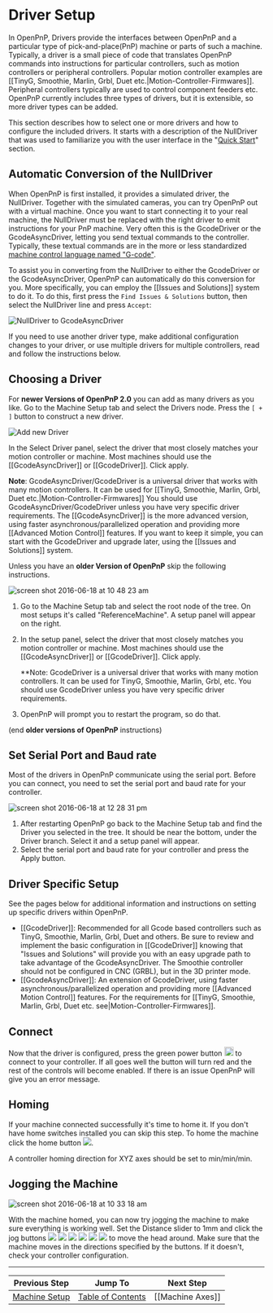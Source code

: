 # Driver Setup

In OpenPnP, Drivers provide the interfaces between OpenPnP and a particular type of pick-and-place(PnP) machine or parts of such a machine. Typically, a driver is a small piece of code that translates OpenPnP commands into instructions for particular controllers, such as motion controllers or peripheral controllers. Popular motion controller examples are [[TinyG, Smoothie, Marlin, Grbl, Duet etc.|Motion-Controller-Firmwares]]. Peripheral controllers typically are used to control component feeders etc. OpenPnP currently includes three types of drivers, but it is extensible, so more driver types can be added.  

This section describes how to select one or more drivers and how to configure the included drivers. It starts with a description of the NullDriver that was used to familiarize you with the user interface in the "[Quick Start](https://github.com/openpnp/openpnp/wiki/Quick-Start)" section.  

## Automatic Conversion of the NullDriver

When OpenPnP is first installed, it provides a simulated driver, the NullDriver. Together with the simulated cameras, you can try OpenPnP out with a virtual machine. Once you want to start connecting it to your real machine, the NullDriver must be replaced with the right driver to emit instructions for your PnP machine. Very often this is the GcodeDriver or the GcodeAsyncDriver, letting you send textual commands to the controller. Typically, these textual commands are in the more or less standardized [machine control language named "G-code"](https://en.wikipedia.org/wiki/G-code). 

To assist you in converting from the NullDriver to either the GcodeDriver or the GcodeAsyncDriver, OpenPnP can automatically do this conversion for you. More specifically, you can employ the [[Issues and Solutions]] system to do it. To do this, first press the `Find Issues & Solutions` button, then select the NullDriver line and press `Accept`:

![NullDriver to GcodeAsyncDriver](https://user-images.githubusercontent.com/9963310/115991287-07553900-a5c8-11eb-9679-f4808a7dc505.png)

If you need to use another driver type, make additional configuration changes to your driver, or use multiple drivers for multiple controllers, read and follow the instructions below.

## Choosing a Driver
For **newer Versions of OpenPnP 2.0** you can add as many drivers as you like. Go to the Machine Setup tab and select the Drivers node. Press the `[ + ]` button to construct a new driver.

![Add new Driver](https://user-images.githubusercontent.com/9963310/96038934-2f6d1e00-0e68-11eb-8736-12018f01a8fd.png)

In the Select Driver panel, select the driver that most closely matches your motion controller or machine. Most machines should use the [[GcodeAsyncDriver]] or [[GcodeDriver]]. Click apply.
    
**Note**: GcodeAsyncDriver/GcodeDriver is a universal driver that works with many motion controllers. It can be used for [[TinyG, Smoothie, Marlin, Grbl, Duet etc.|Motion-Controller-Firmwares]] You should use GcodeAsyncDriver/GcodeDriver unless you have very specific driver requirements. The [[GcodeAsyncDriver]] is the more advanced version, using faster asynchronous/parallelized operation and providing more [[Advanced Motion Control]] features. If you want to keep it simple, you can start with the GcodeDriver and upgrade later, using the [[Issues and Solutions]] system.

Unless you have an **older Version of OpenPnP** skip the following instructions.

![screen shot 2016-06-18 at 10 48 23 am](https://cloud.githubusercontent.com/assets/1182323/16172727/d84709b8-3542-11e6-89a3-6890e2f0492e.png)

1. Go to the Machine Setup tab and select the root node of the tree. On most setups it's called "ReferenceMachine". A setup panel will appear on the right.
2. In the setup panel, select the driver that most closely matches you motion controller or machine. Most machines should use the [[GcodeAsyncDriver]] or [[GcodeDriver]]. Click apply.
    
    **Note: GcodeDriver is a universal driver that works with many motion controllers. It can be used for TinyG, Smoothie, Marlin, Grbl, etc. You should use GcodeDriver unless you have very specific driver requirements. 
3. OpenPnP will prompt you to restart the program, so do that.

(end **older versions of OpenPnP** instructions)

## Set Serial Port and Baud rate

Most of the drivers in OpenPnP communicate using the serial port. Before you can connect, you need to set the serial port and baud rate for your controller.

![screen shot 2016-06-18 at 12 28 31 pm](https://user-images.githubusercontent.com/8209285/28393523-d37163d2-6cac-11e7-951b-6a186cd62fa3.png)

1. After restarting OpenPnP go back to the Machine Setup tab and find the Driver you selected in the tree. It should be near the bottom, under the Driver branch. Select it and a setup panel will appear.
2. Select the serial port and baud rate for your controller and press the Apply button.

## Driver Specific Setup

See the pages below for additional information and instructions on setting up specific drivers within OpenPnP.

* [[GcodeDriver]]: Recommended for all Gcode based controllers such as TinyG, Smoothie, Marlin, Grbl, Duet and others. Be sure to review and implement the basic configuration in [[GcodeDriver]] knowing that "Issues and Solutions" will provide you with an easy upgrade path to take advantage of the GcodeAsyncDriver.
The Smoothie controller should not be configured in CNC (GRBL), but in the 3D printer mode. 
* [[GcodeAsyncDriver]]: An extension of GcodeDriver, using faster asynchronous/parallelized operation and providing more [[Advanced Motion Control]] features. For the requirements for [[TinyG, Smoothie, Marlin, Grbl, Duet etc. see|Motion-Controller-Firmwares]].


## Connect

Now that the driver is configured, press the green power button <img src="https://rawgit.com/openpnp/openpnp/develop/src/main/resources/icons/power_button_on.svg" height="18"> to connect to your controller. If all goes well the button will turn red and the rest of the controls will become enabled. If there is an issue OpenPnP will give you an error message.

## Homing

If your machine connected successfully it's time to home it. If you don't have home switches installed you can skip this step. To home the machine click the home button ![](https://rawgit.com/openpnp/openpnp/develop/src/main/resources/icons/home.svg).

A controller homing direction for XYZ axes should be set to min/min/min.

## Jogging the Machine
![screen shot 2016-06-18 at 10 33 18 am](https://cloud.githubusercontent.com/assets/1182323/16172512/1cf472b0-3540-11e6-987a-fff822524944.png)

With the machine homed, you can now try jogging the machine to make sure everything is working well. Set the Distance slider to 1mm and click the jog buttons ![](https://rawgit.com/openpnp/openpnp/develop/src/main/resources/icons/arrow-left.svg) ![](https://rawgit.com/openpnp/openpnp/develop/src/main/resources/icons/arrow-down.svg) ![](https://rawgit.com/openpnp/openpnp/develop/src/main/resources/icons/arrow-right.svg) ![](https://rawgit.com/openpnp/openpnp/develop/src/main/resources/icons/arrow-up.svg) ![](https://rawgit.com/openpnp/openpnp/develop/src/main/resources/icons/rotate-clockwise.svg) ![](https://rawgit.com/openpnp/openpnp/develop/src/main/resources/icons/rotate-counterclockwise.svg) to move the head around. Make sure that the machine moves in the directions specified by the buttons. If it doesn't, check your controller configuration.

***

| Previous Step                 | Jump To                 | Next Step                                   |
| ----------------------------- | ----------------------- | ------------------------------------------- |
| [Machine Setup](https://github.com/openpnp/openpnp/wiki/Setup-and-Calibration%3A-Machine-Setup) | [Table of Contents](https://github.com/openpnp/openpnp/wiki/Setup-and-Calibration) | [[Machine Axes]] |